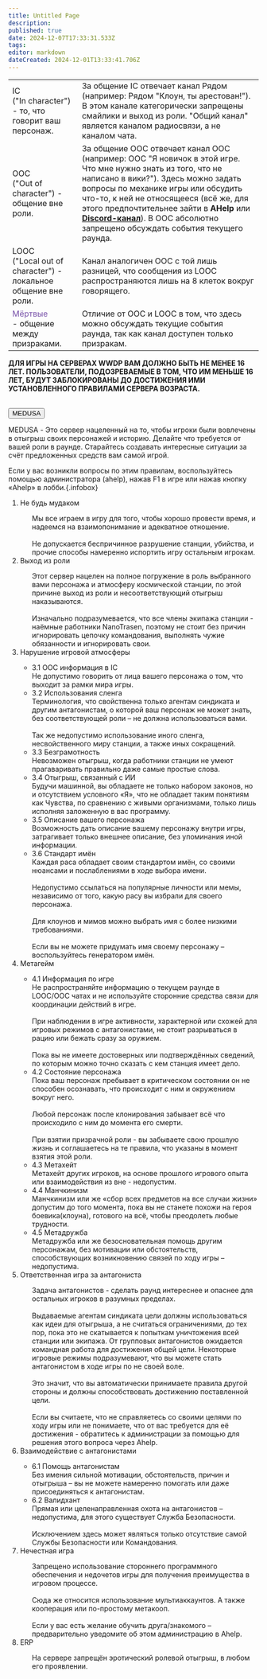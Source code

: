 ```yaml
---
title: Untitled Page
description: 
published: true
date: 2024-12-07T17:33:31.533Z
tags: 
editor: markdown
dateCreated: 2024-12-01T13:33:41.706Z
---
```


<table id="info-table">
  
  <tr>
    <td><span>IC</span><br><span>("In character") - то, что говорит ваш персонаж.</span></td>
    <td>За общение IC отвечает канал Рядом (например: <span color="#e7a700">Рядом "Клоун, ты арестован!"</span>). В этом канале категорически запрещены смайлики и выход из роли. "Общий канал" является каналом радиосвязи, а не каналом чата.</td>
  </tr>
  <tr>
    <td><span>OOC</span><br><span>("Out of character") - общение вне роли.</span></td>
    <td>За общение OOC отвечает канал OOC (например: <span color="#7db8be">OOC "Я новичок в этой игре. Что мне нужно знать из того, что не написано в вики?"</span>). Здесь можно задать вопросы по механике игры или обсудить что-то, к ней не относящееся (всё же, для этого предпочтительнее зайти в <b>AHelp</b> или <b><a href="https://discord.gg/axx6fR4x">Discord-канал</a></b>). В OOC абсолютно <span class="t-red">запрещено</span> обсуждать события текущего раунда.</td>
  </tr>
  <tr>
    <td><span>LOOC</span><br><span>("Local out of character") - локальное общение вне роли.</span></td>
    <td>Канал аналогичен OOC с той лишь разницей, что сообщения из LOOC распространяются лишь на 8 клеток вокруг говорящего.</td>
  </tr>
  <tr>
    <td><span style="color: #7851A9">Мёртвые</span><br><span>- общение между призраками.</span></td>
    <td>Отличие от OOC и LOOC в том, что здесь можно обсуждать текущие события раунда, так как канал доступен только призракам.</td>
  </tr>
</table>

<div id="rule-table">
  <p id="warn" class="t-red infobox danger-custom"><b>ДЛЯ ИГРЫ НА СЕРВЕРАХ WWDP ВАМ ДОЛЖНО <b>БЫТЬ НЕ МЕНЕЕ 16 ЛЕТ</b>. ПОЛЬЗОВАТЕЛИ, ПОДОЗРЕВАЕМЫЕ В ТОМ, ЧТО ИМ МЕНЬШЕ 16 ЛЕТ, БУДУТ ЗАБЛОКИРОВАНЫ ДО ДОСТИЖЕНИЯ ИМИ УСТАНОВЛЕННОГО ПРАВИЛАМИ СЕРВЕРА ВОЗРАСТА.</b></p>
<br>
	<div id="servers">
    <button id="medusa">MEDUSA</button>
	</div>
  <div id="rule">

<p id="desc-med"><span id="medusa-in-text">MEDUSA</span> - Это сервер нацеленный на то, чтобы игроки были вовлечены в отыгрыш своих персонажей и историю. Делайте что требуется от вашей роли в раунде. Старайтесь создавать интересные ситуации за счёт предложенных средств вам самой игрой.</p>

Если у вас возникли вопросы по этим правилам, воспользуйтесь помощью администратора (ahelp), нажав F1 в игре или нажав кнопку «Ahelp» в лобби.{.infobox}
    
<ol id="rule-list">
<li>Не будь мудаком</li>
  <ul class="ul-in-list">
   Мы все играем в игру для того, чтобы хорошо провести время, и надеемся на взаимопонимание и адекватное отношение.<br><br>
   Не допускается беспричинное разрушение станции, убийства, и прочие способы намеренно испортить игру остальным игрокам.
  </ul>
<li>Выход из роли</li>
  <ul class="ul-in-list">
  Этот сервер нацелен на полное погружение в роль выбранного вами персонажа и атмосферу космической станции, по этой причине выход из роли и несоответствующий отыгрыш <span class="t-red">наказываются</span>.<br><br>
  Изначально подразумевается, что все члены экипажа станции - наёмные работники NanoTrasen, поэтому не стоит без причин игнорировать цепочку командования, выполнять чужие обязанности и игнорировать свои.
  </ul>
<li>Нарушение игровой атмосферы</li>
  <ul class="ul-in-list">
   <li>3.1 OOC информация в IC</li>
   <span class="t-red">Не допустимо говорить от лица вашего персонажа о том, что выходит за рамки мира игры</span>.
   
   <li>3.2 Использования сленга</li>
   Терминология, что свойственна только агентам синдиката и другим антагонистам, о которой ваш персонаж не может знать, без соответствующей роли – <span class="t-red">не должна использоваться вами</span>.<br><br>
   Так же <span class="t-red">недопустимо</span> использование иного сленга, несвойственного миру станции, а также иных сокращений.
   
   <li>3.3 Безграмотность</li>
   Невозможен отыгрыш, когда работники станции не умеют <span class="t-red">прагаваривать</span> правильно даже самые простые слова.
   
   <li>3.4 Отыгрыш, связанный с ИИ</li>
   Будучи машинной, вы обладаете не только набором законов, но и отсутствием условного «Я», что не обладает таким понятиям как Чувства, по сравнению с живыми организмами, только лишь исполняя заложенную в вас программу.
   
   <li>3.5 Описание вашего персонажа</li>
   Возможность дать описание вашему персонажу внутри игры, <span class="t-green">затрагивает только внешнее описание</span>, без упоминания иной информации.
   
   <li>3.6 Стандарт имён</li>
   Каждая раса обладает своим стандартом имён, со своими нюансами и послаблениями в ходе выбора имени.<br><br>
   <span class="t-red">Недопустимо</span> ссылаться на популярные личности или мемы, независимо от того, какую расу вы избрали для своего персонажа.<br><br>
   <span class="t-green">Для клоунов и мимов можно выбрать имя с более низкими требованиями</span>.<br><br>
   Если вы не можете придумать имя своему персонажу – воспользуйтесь генератором имён.
   
  </ul>
<li>Метагейм</li>
  <ul class="ul-in-list">
   <li>4.1 Информация по игре</li>
   <span class="t-red">Не распространяйте информацию о текущем раунде в LOOC/OOC чатах и не используйте сторонние средства связи для координации действий в игре</span>.<br><br>
   При наблюдении в игре активности, характерной или схожей для игровых режимов с антагонистами, не стоит разрываться в рацию или бежать сразу за оружием.<br><br>
   Пока вы не имеете <span class="t-red">достоверных</span> или <span class="t-red">подтверждённых сведений</span>, по которым можно точно сказать с кем станция имеет дело.
   
   <li>4.2 Состояние персонажа</li>
   Пока ваш персонаж пребывает в критическом состоянии он не способен осознавать, что происходит с ним и окружением вокруг него.<br><br>
   Любой персонаж после клонирования <span class="t-red">забывает</span> всё что происходило с ним до момента его смерти.<br><br>
   При взятии призрачной роли - вы забываете свою прошлую жизнь и соглашаетесь на те правила, что указаны в момент взятия этой роли.
   
   <li>4.3 Метахейт</li>
   Метахейт других игроков, на основе прошлого игрового опыта или взаимодействия из вне - <span class="t-red">недопустим</span>.
   
   <li>4.4 Манчкинизм</li>
   Манчкинизм или же «сбор всех предметов на все случаи жизни» допустим до того момента, пока вы не станете похожи на героя боевика(клоуна), готового на всё, чтобы преодолеть любые трудности.
   
   <li>4.5 Метадружба</li>
   Метадружба или же безосновательная помощь другим персонажам, без мотивации или обстоятельств, способствующих возникновению связей по ходу игры – <span class="t-red">недопустима</span>.
   
  </ul>
<li>Ответственная игра за антагониста</li>
  <ul class="ul-in-list">
  Задача антагонистов - сделать раунд интереснее и опаснее для остальных игроков в разумных пределах.<br><br>
  Выдаваемые агентам синдиката цели должны использоваться как идеи для отыгрыша, а не считаться ограничениями, до тех пор, пока это не скатывается к <span class="t-red">попыткам уничтожения всей станции или экипажа</span>.
   От групповых антагонистов ожидается командная работа для достижения общей цели.
  Некоторые игровые режимы подразумевают, что вы можете стать антагонистом в ходе игры по не своей воле.<br><br>
  Это значит, что вы <span class="t-red">автоматически принимаете правила другой стороны</span> и должны способствовать достижению поставленной цели.<br><br>
    Если вы считаете, что не справляетесь со своими целями по ходу игры или не понимаете, что от вас требуется для её достижения - обратитесь к администрации за помощью для решения этого вопроса через Ahelp.
  </ul>
<li>Взаимодействие с антагонистами</li>
  <ul class="ul-in-list">
   <li>6.1 Помощь антагонистам</li>
   Без имения сильной мотивации, обстоятельств, причин и отыгрыша – <span class="t-red">вы не можете намеренно помогать или даже присоединяться к антагонистам</span>.
   
   <li>6.2 Валидхант</li>
   Прямая или целенаправленная охота на антагонистов – <span class="t-red">недопустима</span>, для этого существует Служба Безопасности.<br><br>
   <span class="t-green">Исключением здесь может являться только отсутствие самой Службы Безопасности или Командования.</span>
   
  </ul>
<li>Нечестная игра</li>
  <ul class="ul-in-list">
  <span class="t-red">Запрещено использование стороннего программного обеспечения и недочетов игры для получения преимущества в игровом процессе.</span><br><br>
  Сюда же относится использование мультиаккаунтов. А также кооперация или по-простому метакооп.<br><br>
    <span class="t-green">Если у вас есть желание обучить друга/знакомого – предварительно уведомите об этом администрацию в Ahelp.</span>
  </ul>
<li>ERP</li>
  <ul class="ul-in-list">
  <span class="t-red">На сервере запрещён эротический ролевой отыгрыш, в любом его проявлении.</span>
  </ul>
</ol>
  </div>
</div>